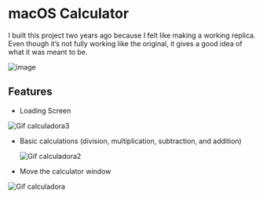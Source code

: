 # macOS Calculator

I built this project two years ago because I felt like making a working replica. Even though it’s not fully working like the original, it gives a good idea of what it was meant to be.

![image](https://github.com/user-attachments/assets/449697ff-7176-40b8-851a-8b3adf546e78)


## Features

- Loading Screen
  
![Gif calculadora3](https://github.com/user-attachments/assets/4e0cea90-7311-452a-9979-635c45cd9727)

- Basic calculations (division, multiplication, subtraction, and addition)
  
  ![Gif calculadora2](https://github.com/user-attachments/assets/b26075a9-5ac0-441c-b2f2-d4bfaad9086a)

- Move the calculator window

![Gif calculadora](https://github.com/user-attachments/assets/6ab5a99e-57ed-4510-a9a3-5aedfb9a1488)
